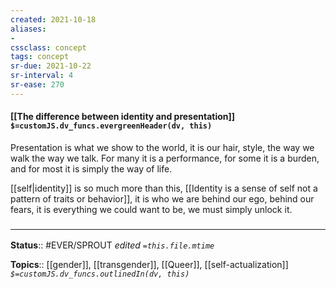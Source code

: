 ```yaml
---
created: 2021-10-18
aliases:
- 
cssclass: concept
tags: concept
sr-due: 2021-10-22
sr-interval: 4
sr-ease: 270
---
```

#### [[The difference between identity and presentation]] `$=customJS.dv_funcs.evergreenHeader(dv, this)`

Presentation is what we show to the world, it is our hair, style, the way we walk the way we talk. For many it is a performance, for some it is a burden, and for most it is simply the way of life. 

[[self|identity]] is so much more than this, [[Identity is a sense of self not a pattern of traits or behavior]], it is who we are behind our ego, behind our fears, it is everything we could want to be, we must simply unlock it.

### <hr class="footnote"/>

**Status**:: #EVER/SPROUT 
*edited `=this.file.mtime`*

**Topics**:: [[gender]], [[transgender]], [[Queer]], [[self-actualization]]
*`$=customJS.dv_funcs.outlinedIn(dv, this)`*


